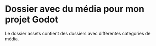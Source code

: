 # Dossier avec du média pour mon projet Godot
Le dossier assets contient des dossiers avec différentes catégories de média.
